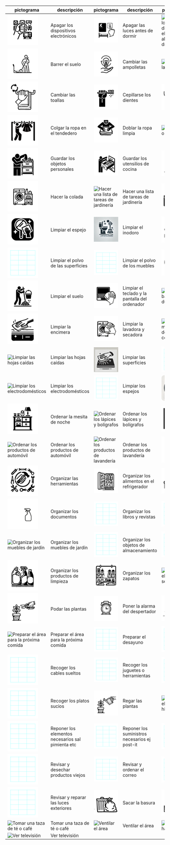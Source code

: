 | pictograma | descripción | pictograma | descripción |pictograma | descripción |
|--|--|--|--|--|--|
| ![Apagar los dispositivos electrónicos](dist/tasks/Apagar-los-dispositivos-electronicos.png) | Apagar los dispositivos electrónicos | ![Apagar las luces antes de dormir](dist/tasks/Apagar-las-luces-antes-de-dormir.png) | Apagar las luces antes de dormir | ![Apagar los dispositivos electrónicos al final del día](dist/tasks/Apagar-los-dispositivos-electrónicos-al-final-del-día.png) | Apagar los dispositivos electrónicos al final del día |
| ![Barrer el suelo](dist/tasks/Barrer-el-suelo.png) | Barrer el suelo | ![Cambiar las ampolletas](dist/tasks/Cambiar-las-ampolletas.png) | Cambiar las ampolletas | ![Cambiar las sábanas](dist/tasks/Cambiar-las-sábanas.png) | Cambiar las sábanas |
| ![Cambiar las toallas](dist/tasks/Cambiar-las-toallas.png) | Cambiar las toallas | ![Cepillarse los dientes](dist/tasks/Cepillarse-los-dientes.png) | Cepillarse los dientes | ![Cerrar correctamente las puertas y ventanas](dist/tasks/Cerrar-correctamente-las-puertas-y-ventanas.png) | Cerrar correctamente las puertas y ventanas |
| ![Colgar la ropa en el tendedero](dist/tasks/Colgar-la-ropa-en-el-tendedero.png) | Colgar la ropa en el tendedero | ![Doblar la ropa limpia](dist/tasks/Doblar-la-ropa-limpia.png) | Doblar la ropa limpia | ![Ducharse o bañarse](dist/tasks/Ducharse-o-bañarse.png) | Ducharse o bañarse |
| ![Guardar los objetos personales](dist/tasks/Guardar-los-objetos-personales.png) | Guardar los objetos personales | ![Guardar los utensilios de cocina](dist/tasks/Guardar-los-utensilios-de-cocina.png) | Guardar los utensilios de cocina | ![Hacer la cama](dist/tasks/Hacer-la-cama.png) | Hacer la cama |
| ![Hacer la colada](dist/tasks/Hacer-la-colada.png) | Hacer la colada | ![Hacer una lista de tareas de jardinería](dist/tasks/Hacer-una-lista-de-tareas-de-jardinería.png) | Hacer una lista de tareas de jardinería | ![Lavar los platos](dist/tasks/Lavar-los-platos.png) | Lavar los platos |
| ![Limpiar el espejo](dist/tasks/Limpiar-el-espejo.png) | Limpiar el espejo | ![Limpiar el inodoro](dist/tasks/Limpiar-el-inodoro.png) | Limpiar el inodoro | ![Limpiar el lavabo](dist/tasks/Limpiar-el-lavabo.png) | Limpiar el lavabo |
| ![Limpiar el polvo de las superficies](dist/tasks/Limpiar-el-polvo-de-las-superficies.png) | Limpiar el polvo de las superficies | ![Limpiar el polvo de los muebles](dist/tasks/Limpiar-el-polvo-de-los-muebles.png) | Limpiar el polvo de los muebles | ![Limpiar el pomo de las puertas](dist/tasks/Limpiar-el-pomo-de-las-puertas.png) | Limpiar el pomo de las puertas |
| ![Limpiar el suelo](dist/tasks/Limpiar-el-suelo.png) | Limpiar el suelo | ![Limpiar el teclado y la pantalla del ordenador](dist/tasks/Limpiar-el-teclado-y-la-pantalla-del-ordenador.png) | Limpiar el teclado y la pantalla del ordenador | ![Limpiar la bañera o la ducha](dist/tasks/Limpiar-la-bañera-o-la-ducha.png) | Limpiar la bañera o la ducha |
| ![Limpiar la encimera](dist/tasks/Limpiar-la-encimera.png) | Limpiar la encimera | ![Limpiar la lavadora y secadora](dist/tasks/Limpiar-la-lavadora-y-secadora.png) | Limpiar la lavadora y secadora | ![Limpiar la mesa después de comer](dist/tasks/Limpiar-la-mesa-después-de-comer.png) | Limpiar la mesa después de comer |
| ![Limpiar las hojas caídas](dist/tasks/Limpiar-las-hojas-caídas.png) | Limpiar las hojas caídas | ![Limpiar las superficies](dist/tasks/Limpiar-las-superficies.png) | Limpiar las superficies | ![Limpiar los contenedores de almacenamiento](dist/tasks/Limpiar-los-contenedores-de-almacenamiento.png) | Limpiar los contenedores de almacenamiento |
| ![Limpiar los electrodomésticos](dist/tasks/Limpiar-los-electrodomésticos.png) | Limpiar los electrodomésticos | ![Limpiar los espejos](dist/tasks/Limpiar-los-espejos.png) | Limpiar los espejos | ![Limpiar los muebles de exterior](dist/tasks/Limpiar-los-muebles-de-exterior.png) | Limpiar los muebles de exterior |
| ![Ordenar la mesita de noche](dist/tasks/Ordenar-la-mesita-de-noche.png) | Ordenar la mesita de noche | ![Ordenar los lápices y bolígrafos](dist/tasks/Ordenar-los-lápices-y-bolígrafos.png) | Ordenar los lápices y bolígrafos | ![Ordenar los objetos decorativos](dist/tasks/Ordenar-los-objetos-decorativos.png) | Ordenar los objetos decorativos |
| ![Ordenar los productos de automóvil](dist/tasks/Ordenar-los-productos-de-automóvil.png) | Ordenar los productos de automóvil | ![Ordenar los productos de lavandería](dist/tasks/Ordenar-los-productos-de-lavandería.png) | Ordenar los productos de lavandería | ![Organizar la ropa en el armario](dist/tasks/Organizar-la-ropa-en-el-armario.png) | Organizar la ropa en el armario |
| ![Organizar las herramientas](dist/tasks/Organizar-las-herramientas.png) | Organizar las herramientas | ![Organizar los alimentos en el refrigerador](dist/tasks/Organizar-los-alimentos-en-el-refrigerador.png) | Organizar los alimentos en el refrigerador | ![Organizar los cojines del sofá](dist/tasks/Organizar-los-cojines-del-sofa.png) | Organizar los cojines del sofá |
| ![Organizar los documentos](dist/tasks/Organizar-los-documentos.png) | Organizar los documentos | ![Organizar los libros y revistas](dist/tasks/Organizar-los-libros-y-revistas.png) | Organizar los libros y revistas | ![Organizar los manteles y servilletas](dist/tasks/Organizar-los-manteles-y-servilletas.png) | Organizar los manteles y servilletas |
| ![Organizar los muebles de jardín](dist/tasks/Organizar-los-muebles-de-jardín.png) | Organizar los muebles de jardín | ![Organizar los objetos de almacenamiento](dist/tasks/Organizar-los-objetos-de-almacenamiento.png) | Organizar los objetos de almacenamiento | ![Organizar los productos de higiene personal](dist/tasks/Organizar-los-productos-de-higiene-personal.png) | Organizar los productos de higiene personal |
| ![Organizar los productos de limpieza](dist/tasks/Organizar-los-productos-de-limpieza.png) | Organizar los productos de limpieza | ![Organizar los zapatos](dist/tasks/Organizar-los-zapatos.png) | Organizar los zapatos | ![Planificar el menú semanal](dist/tasks/Planificar-el-menú-semanal.png) | Planificar el menú semanal |
| ![Podar las plantas](dist/tasks/Podar-las-plantas.png) | Podar las plantas | ![Poner la alarma del despertador](dist/tasks/Poner-la-alarma-del-despertador.png) | Poner la alarma del despertador | ![Preparar el almuerzo](dist/tasks/Preparar-el-almuerzo.png) | Preparar el almuerzo |
| ![Preparar el área para la próxima comida](dist/tasks/Preparar-el-área-para-la-próxima-comida.png) | Preparar el área para la próxima comida | ![Preparar el desayuno](dist/tasks/Preparar-el-desayuno.png) | Preparar el desayuno | ![Recoger la ropa sucia](dist/tasks/Recoger-la-ropa-sucia.png) | Recoger la ropa sucia |
| ![Recoger los cables sueltos](dist/tasks/Recoger-los-cables-sueltos.png) | Recoger los cables sueltos | ![Recoger los juguetes o herramientas](dist/tasks/Recoger-los-juguetes-o-herramientas.png) | Recoger los juguetes o herramientas | ![Recoger los objetos fuera de lugar](dist/tasks/Recoger-los-objetos-fuera-de-lugar.png) | Recoger los objetos fuera de lugar |
| ![Recoger los platos sucios](dist/tasks/Recoger-los-platos-sucios.png) | Recoger los platos sucios | ![Regar las plantas](dist/tasks/Regar-las-plantas.png) | Regar las plantas | ![Reponer el papel higiénico](dist/tasks/Reponer-el-papel-higiénico.png) | Reponer el papel higiénico |
| ![Reponer los elementos necesarios sal pimienta etc](dist/tasks/Reponer-los-elementos-necesarios-sal-pimienta-etc.png) | Reponer los elementos necesarios sal pimienta etc | ![Reponer los suministros necesarios ej post-it](dist/tasks/Reponer-los-suministros-necesarios-ej-post-it.png) | Reponer los suministros necesarios ej post-it | ![Revisar la agenda y hacer planes](dist/tasks/Revisar-la-agenda-y-hacer-planes.png) | Revisar la agenda y hacer planes |
| ![Revisar y desechar productos viejos](dist/tasks/Revisar-y-desechar-productos-viejos.png) | Revisar y desechar productos viejos | ![Revisar y ordenar el correo](dist/tasks/Revisar-y-ordenar-el-correo.png) | Revisar y ordenar el correo | ![Revisar y organizar los estantes](dist/tasks/Revisar-y-organizar-los-estantes.png) | Revisar y organizar los estantes |
| ![Revisar y reparar las luces exteriores](dist/tasks/Revisar-y-reparar-las-luces-exteriores.png) | Revisar y reparar las luces exteriores | ![Sacar la basura](dist/tasks/Sacar-la-basura.png) | Sacar la basura | ![Tomar medicamentos](dist/tasks/Tomar-medicamentos.png) | Tomar medicamentos |
| ![Tomar una taza de té o café](dist/tasks/Tomar-una-taza-de-té-o-café.png) | Tomar una taza de té o café | ![Ventilar el área](dist/tasks/Ventilar-el-área.png) | Ventilar el área | ![Ventilar la habitación](dist/tasks/Ventilar-la-habitación.png) | Ventilar la habitación |
| ![Ver televisión](dist/tasks/Ver-televisión.png) | Ver televisión |
